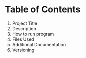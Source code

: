 # **Table of Contents**
1. Project Title
2. Description
3. How to run program
4. Files Used
5. Additional Documentation
6. Versioning

